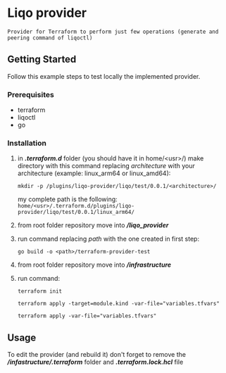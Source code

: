 # Liqo provider

    Provider for Terraform to perform just few operations (generate and peering command of liqoctl)

## Getting Started
Follow this example steps to test locally the implemented provider.

### Prerequisites
- terraform
- liqoctl
- go

### Installation
1. in ***.terraform.d*** folder (you should have it in home/\<usr\>/) make directory with this command replacing _architecture_ with your architecture (example: linux_arm64 or linux_amd64):

    ``` mkdir -p /plugins/liqo-provider/liqo/test/0.0.1/<architecture>/ ```

    my complete path is the following:
        ```home/<usr>/.terraform.d/plugins/liqo-provider/liqo/test/0.0.1/linux_arm64/```

2. from root folder repository move into ***/liqo_provider***

3. run command replacing _path_ with the one created in first step:

    ```go build -o <path>/terraform-provider-test ```

4. from root folder repository move into ***/infrastructure***

5. run command:

    ```terraform init ```

    ```terraform apply -target=module.kind -var-file="variables.tfvars"```

    ```terraform apply -var-file="variables.tfvars"```

## Usage
To edit the provider (and rebuild it) don't forget to remove the ***/infastructure/.terraform*** folder and ***.terraform.lock.hcl*** file 
